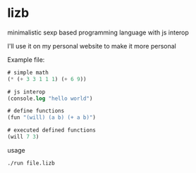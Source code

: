 # lizb
minimalistic sexp based programming language with js interop

I'll use it on my personal website to make it more personal

Example file:
```lisp
# simple math
(* (+ 3 3 1 1 1) (+ 6 9))

# js interop
(console.log "hello world")

# define functions
(fun "(will) (a b) (+ a b)")

# executed defined functions
(will 7 3)
```

usage
```
./run file.lizb
```

